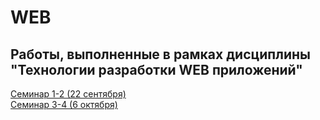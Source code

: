# WEB
## Работы, выполненные в рамках дисциплины  "Технологии разработки WEB приложений"

[Семинар 1-2 (22 сентября)](https://github.com/PolinaBrusova/WEB/tree/main/seminar12)<br>
[Семинар 3-4 (6 октября)](https://github.com/PolinaBrusova/WEB/tree/main/seminar34)
